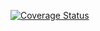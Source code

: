 [![Coverage Status](https://coveralls.io/repos/github/Sveta1305/lab06/badge.svg?branch=main)](https://coveralls.io/github/Sveta1305/lab06?branch=main)
